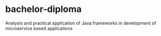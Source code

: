 # bachelor-diploma
Analysis and practical application of Java frameworks in development of microservice based applications
